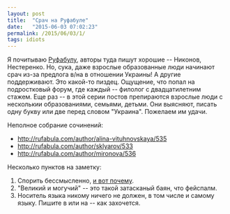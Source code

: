 ```yaml
---
layout: post
title:  "Срач на Руфабуле"
date:   "2015-06-03 07:02:23"
permalink: /2015/06/03/1/
tags: idiots
---
```


Я почитываю [Руфабулу](http://rufabula.com), авторы туда пишут хорошие
-- Никонов, Нестеренко. Но, сука, даже взрослые образованные люди
начинают срач из-за предлога в/на в отношении Украины! А другие
поддерживают. Это какой-то пиздец. Ощущение, что попал на подростковый
форум, где каждый -- филолог с двадцатилетним стажем. Еще раз -- в
этой серии постов препираются взрослые люди с несколькии
образованиями, семьями, детьми. Они выясняют, писать одну букву или
две перед словом "Украина". Пожелаем им удачи.

Неполное собрание сочинений:

- http://rufabula.com/author/alina-vituhnovskaya/535
- http://rufabula.com/author/sklyarov/533
- http://rufabula.com/author/mironova/536

Несколько пунктов на заметку:

1. Спорить бессмысленно,
   [и вот почему](http://rufabula.com/articles/2015/05/15/about-inanity-of-disputes).
2. "Великий и могучий" -- это такой затасканый баян, что фейспалм.
3. Носитель языка никому ничего не должен, в том числе и самому
   языку. Пишите в или на -- как захочется.
